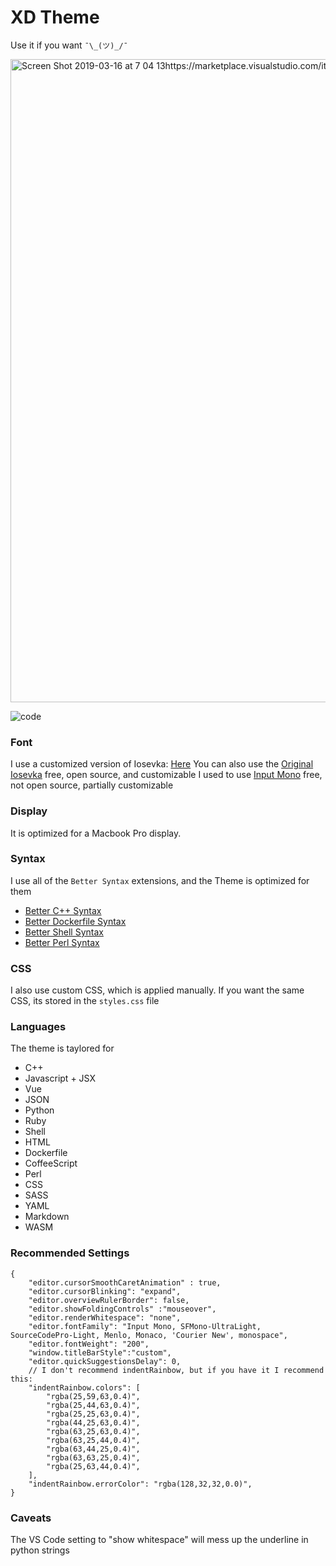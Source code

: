 # XD Theme

Use it if you want `¯\_(ツ)_/¯`

<img width="1029" alt="Screen Shot 2019-03-16 at 7 04 13https://marketplace.visualstudio.com/items?itemName=jeff-hykin.better-perl-syntax PM" src="https://user-images.githubusercontent.com/17692058/54483273-83dc9180-481e-11e9-99e5-9c8a81a724d3.png">

![code](https://user-images.githubusercontent.com/17692058/59829511-3da63b00-9303-11e9-8cb5-f99c29abb81f.png)

### Font
I use a customized version of Iosevka: [Here](https://github.com/jeff-hykin/xd-font)
You can also use the [Original Iosevka](https://github.com/be5invis/Iosevka) free, open source, and customizable
I used to use [Input Mono](https://input.fontbureau.com/download/) free, not open source, partially customizable

### Display
It is optimized for a Macbook Pro display.

### Syntax
I use all of the `Better Syntax` extensions, and the Theme is optimized for them
- [Better C++ Syntax](https://marketplace.visualstudio.com/items?itemName=jeff-hykin.better-cpp-syntax)
- [Better Dockerfile Syntax](https://marketplace.visualstudio.com/items?itemName=jeff-hykin.better-dockerfile-syntax)
- [Better Shell Syntax](https://marketplace.visualstudio.com/items?itemName=jeff-hykin.better-shellscript-syntax)
- [Better Perl Syntax](https://marketplace.visualstudio.com/items?itemName=jeff-hykin.better-perl-syntax)

### CSS
I also use custom CSS, which is applied manually. If you want the same CSS, its stored in the `styles.css` file

### Languages
The theme is taylored for
- C++
- Javascript + JSX
- Vue
- JSON
- Python
- Ruby
- Shell
- HTML
- Dockerfile
- CoffeeScript
- Perl
- CSS
- SASS
- YAML
- Markdown
- WASM

### Recommended Settings
```jsonc
{
    "editor.cursorSmoothCaretAnimation" : true,
    "editor.cursorBlinking": "expand",
    "editor.overviewRulerBorder": false,
    "editor.showFoldingControls" :"mouseover",
    "editor.renderWhitespace": "none",
    "editor.fontFamily": "Input Mono, SFMono-UltraLight, SourceCodePro-Light, Menlo, Monaco, 'Courier New', monospace",
    "editor.fontWeight": "200",
    "window.titleBarStyle":"custom",
    "editor.quickSuggestionsDelay": 0,
    // I don't recommend indentRainbow, but if you have it I recommend this:
    "indentRainbow.colors": [
        "rgba(25,59,63,0.4)",
        "rgba(25,44,63,0.4)",
        "rgba(25,25,63,0.4)",
        "rgba(44,25,63,0.4)",
        "rgba(63,25,63,0.4)",
        "rgba(63,25,44,0.4)",
        "rgba(63,44,25,0.4)",
        "rgba(63,63,25,0.4)",
        "rgba(25,63,44,0.4)",
    ],
    "indentRainbow.errorColor": "rgba(128,32,32,0.0)",
}
```

### Caveats
The VS Code setting to "show whitespace" will mess up the underline in python strings